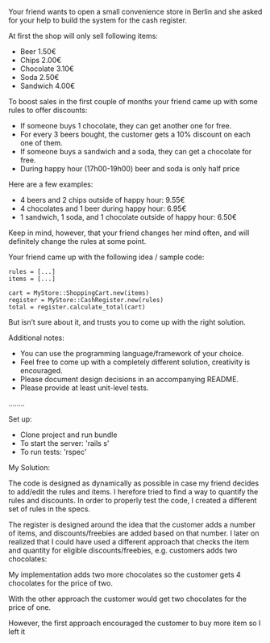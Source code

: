 Your friend wants to open a small convenience store in Berlin and she asked for your help to build the system for the cash register.

At first the shop will only sell following items:

- Beer 1.50€
- Chips 2.00€
- Chocolate 3.10€
- Soda 2.50€
- Sandwich 4.00€

To boost sales in the first couple of months your friend came up with some rules to offer discounts:

- If someone buys 1 chocolate, they can get another one for free.
- For every 3 beers bought, the customer gets a 10% discount on each one of them.
- If someone buys a sandwich and a soda, they can get a chocolate for free.
- During happy hour (17h00-19h00) beer and soda is only half price

Here are a few examples:

- 4 beers and 2 chips outside of happy hour: 9.55€
- 4 chocolates and 1 beer during happy hour: 6.95€
- 1 sandwich, 1 soda, and 1 chocolate outside of happy hour: 6.50€

Keep in mind, however, that your friend changes her mind often, and will definitely change the rules at some point.

Your friend came up with the following idea / sample code:

```
rules = [...]
items = [...]

cart = MyStore::ShoppingCart.new(items)
register = MyStore::CashRegister.new(rules)
total = register.calculate_total(cart)
```

But isn’t sure about it, and trusts you to come up with the right solution.

Additional notes:

* You can use the programming language/framework of your choice.
* Feel free to come up with a completely different solution, creativity is encouraged.
* Please document design decisions in an accompanying README.
* Please provide at least unit-level tests.

........

Set up:

* Clone project and run bundle
* To start the server: 'rails s'
* To run tests: 'rspec'

My Solution:

The code is designed as dynamically as possible in case my friend decides to add/edit the rules and items. I herefore tried to find a way to quantify the rules and discounts. In order to properly test the code, I created a different set of rules in the specs.

The register is designed around the idea that the customer adds a number of items, and discounts/freebies are added based on that number. I later on realized that I could have used a different approach that checks the item and quantity for eligible discounts/freebies, e.g. customers adds two chocolates:

My implementation adds two more chocolates so the customer gets 4 chocolates for the price of two.

With the other approach the customer would get two chocolates for the price of one.

However, the first approach encouraged the customer to buy more item so I left it 

